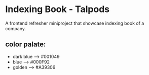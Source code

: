 # Indexing Book - Talpods

A frontend refresher miniproject that showcase indexing book of a company.

## color palate:

- dark blue --> #001049
- blue --> #000F92
- golden --> #A39306

